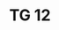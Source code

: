 ---
id: cb279f97-e3e4-4c5d-b0b4-24fcafe25e6e
blueprint: object
type: tiefgaragenparkplatz
number: TG 12
floor: ug
price: 40000
state: reserved
title: TG 12
updated_by: c2f8321e-be41-4d83-b9ee-8136dba46b39
updated_at: 1713345528
---